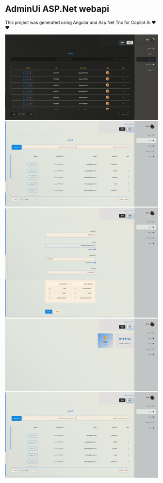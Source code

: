 # AdminUi ASP.Net webapi

This project was generated using Angular and Asp.Net
Tnx for Copilot Ai ❤️❤️

![Shots](src/assets/Ui1.png)
![Shots](src/assets/Ui2.png)
![Shots](src/assets/Ui3.png)
![Shots](src/assets/Ui4.png)
![Shots](src/assets/Ui5.png)
